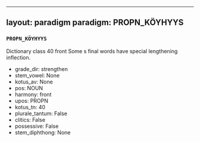 
---
layout: paradigm
paradigm: PROPN_KÖYHYYS
---
### ` PROPN_KÖYHYYS `

Dictionary class 40 front Some s final words have special lengthening inflection.
* grade_dir: strengthen
* stem_vowel: None
* kotus_av: None
* pos: NOUN
* harmony: front
* upos: PROPN
* kotus_tn: 40
* plurale_tantum: False
* clitics: False
* possessive: False
* stem_diphthong: None
